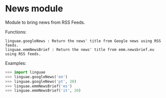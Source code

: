 # News module

Module to bring news from RSS Feeds.

Functions:

```
linguae.googleNews : Return the news' title from Google news using RSS feeds.
linguae.emmNewsBrief : Return the news' title from emm.newsbrief.eu using RSS feeds.
```

Examples:

```python
>>> import linguae
>>> linguae.googleNews('en')
>>> linguae.googleNews('pt', 20)
>>> linguae.emmNewsBrief('es')
>>> linguae.emmNewsBrief('it', 20)
```
